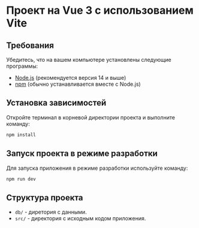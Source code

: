 # Проект на Vue 3 с использованием Vite

## Требования
Убедитесь, что на вашем компьютере установлены следующие программы:

- [Node.js](https://nodejs.org/) (рекомендуется версия 14 и выше)
- [npm](https://www.npmjs.com/) (обычно устанавливается вместе с Node.js)

## Установка зависимостей
Откройте терминал в корневой директории проекта и выполните команду:

```bash
npm install
```

## Запуск проекта в режиме разработки
Для запуска приложения в режиме разработки используйте команду:

```bash
npm run dev
```
## Структура проекта
- `db/` - диретория с данными.
- `src/` - директория с исходным кодом приложения.
